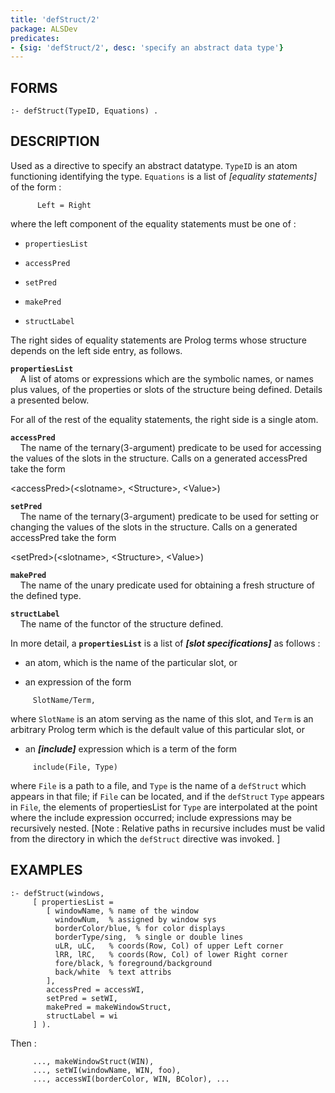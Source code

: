 ```yaml
---
title: 'defStruct/2'
package: ALSDev
predicates:
- {sig: 'defStruct/2', desc: 'specify an abstract data type'}
---
```


## FORMS
```
:- defStruct(TypeID, Equations) .
```
## DESCRIPTION

Used as a directive to specify an abstract datatype.  `TypeID` is an atom functioning identifying the type.  `Equations` is a list of _[equality statements]_ of the form :
```
      Left = Right
```
where the left component of the equality statements must be one of :

- `propertiesList`

- `accessPred`

- `setPred`

- `makePred`

- `structLabel`

The right sides of equality statements are Prolog terms whose structure depends on the left side entry, as follows.

**`propertiesList`**
<br>&nbsp;&nbsp;&nbsp;&nbsp;A list of atoms or expressions which are the symbolic names, or names plus values, of the properties or slots of the structure being defined. Details a presented below.

For all of the rest of the equality statements, the right side is a single atom.

**`accessPred`**
<br>&nbsp;&nbsp;&nbsp;&nbsp;The name of the ternary(3-argument) predicate to be used for accessing the values of the slots in the structure. Calls on a generated accessPred take the form

&lt;accessPred&gt;(&lt;slotname&gt;, &lt;Structure&gt;, &lt;Value&gt;)

**`setPred`**
<br>&nbsp;&nbsp;&nbsp;&nbsp;The name of the ternary(3-argument) predicate to be used for setting or changing the values of the slots in the structure. Calls on a generated accessPred take the form

&lt;setPred&gt;(&lt;slotname&gt;, &lt;Structure&gt;, &lt;Value&gt;)

**`makePred`**
<br>&nbsp;&nbsp;&nbsp;&nbsp;The name of the unary predicate used for obtaining a fresh structure of the defined type.

**`structLabel`**
<br>&nbsp;&nbsp;&nbsp;&nbsp;The name of the functor of the structure defined.

In more detail, a **`propertiesList`** is a list of **_[slot  specifications]_** as follows :

- an atom, which is the name of the particular slot, or

- an expression of the form
```
     SlotName/Term,
```
where `SlotName` is an atom serving as the name of this slot, and `Term` is an arbitrary Prolog term which is the default value of this particular slot, or

- an
**_[include]_**
expression which is a term of the form
```
     include(File, Type)
```
where `File` is a path to a file, and `Type` is the name of a `defStruct` which appears in that file; if `File` can be located, and if the `defStruct` `Type` appears in `File`, the elements of propertiesList for `Type` are interpolated at the point where the include expression occurred; include expressions may be recursively nested. [Note : Relative paths in recursive includes must be valid from the directory in which the `defStruct` directive was invoked. ]

## EXAMPLES
```
:- defStruct(windows,
     [ propertiesList =
        [ windowName, % name of the window
          windowNum,  % assigned by window sys
          borderColor/blue, % for color displays
          borderType/sing,  % single or double lines
          uLR, uLC,   % coords(Row, Col) of upper Left corner
          lRR, lRC,   % coords(Row, Col) of lower Right corner
          fore/black, % foreground/background
          back/white  % text attribs
        ],
        accessPred = accessWI,
        setPred = setWI,
        makePred = makeWindowStruct,
        structLabel = wi
     ] ).
```
Then :
```
     ..., makeWindowStruct(WIN),
     ..., setWI(windowName, WIN, foo),
     ..., accessWI(borderColor, WIN, BColor), ...
```


